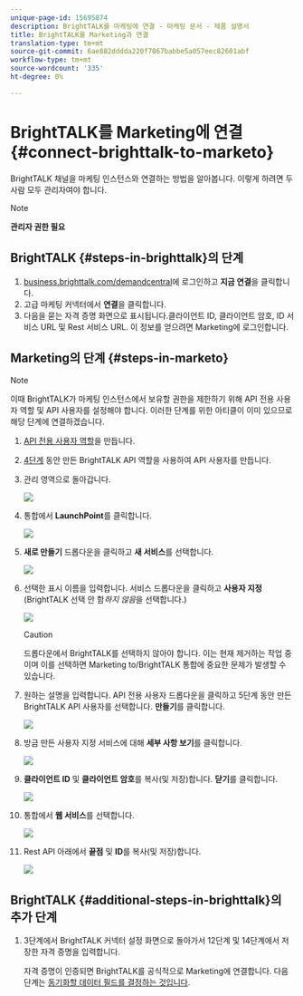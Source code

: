 ```yaml
---
unique-page-id: 15695874
description: BrightTALK를 마케팅에 연결 - 마케팅 문서 - 제품 설명서
title: BrightTALK를 Marketing과 연결
translation-type: tm+mt
source-git-commit: 6ae882dddda220f7067babbe5a057eec82601abf
workflow-type: tm+mt
source-wordcount: '335'
ht-degree: 0%

---
```



# BrightTALK를 Marketing에 연결 {#connect-brighttalk-to-marketo}

BrightTALK 채널을 마케팅 인스턴스와 연결하는 방법을 알아봅니다. 이렇게 하려면 두 사람 모두 관리자여야 합니다.

>[!NOTE]
>
>**관리자 권한 필요**

## BrightTALK {#steps-in-brighttalk}의 단계

1. [business.brighttalk.com/demandcentral](https://business.brighttalk.com/demandcentral/login)에 로그인하고 **지금 연결**&#x200B;을 클릭합니다.
1. 고급 마케팅 커넥터에서 **연결**&#x200B;을 클릭합니다.
1. 다음을 묻는 자격 증명 화면으로 표시됩니다.클라이언트 ID, 클라이언트 암호, ID 서비스 URL 및 Rest 서비스 URL. 이 정보를 얻으려면 Marketing에 로그인합니다.

## Marketing의 단계 {#steps-in-marketo}

>[!NOTE]
>
>이때 BrightTALK가 마케팅 인스턴스에서 보유할 권한을 제한하기 위해 API 전용 사용자 역할 및 API 사용자를 설정해야 합니다. 이러한 단계를 위한 아티클이 이미 있으므로 해당 단계에 연결하겠습니다.

1. [API 전용 사용자 역할](/help/marketo/product-docs/administration/users-and-roles/create-an-api-only-user-role.md)을 만듭니다.
1. [4단계](/help/marketo/product-docs/administration/users-and-roles/create-an-api-only-user.md) 동안 만든 BrightTALK API 역할을 사용하여 API 사용자를 만듭니다.
1. 관리 영역으로 돌아갑니다.

   ![](assets/one.png)

1. 통합에서 **LaunchPoint**&#x200B;를 클릭합니다.

   ![](assets/two.png)

1. **새로 만들기** 드롭다운을 클릭하고 **새 서비스**&#x200B;를 선택합니다.

   ![](assets/three.png)

1. 선택한 표시 이름을 입력합니다. 서비스 드롭다운을 클릭하고 **사용자 지정**(BrightTALK 선택 안 함&#x200B;_하지 않음_&#x200B;을 선택합니다.)

   ![](assets/four.png)

   >[!CAUTION]
   >
   >드롭다운에서 BrightTALK를 선택하지 않아야 합니다. 이는 현재 제거하는 작업 중이며 이를 선택하면 Marketing to/BrightTALK 통합에 중요한 문제가 발생할 수 있습니다.

1. 원하는 설명을 입력합니다. API 전용 사용자 드롭다운을 클릭하고 5단계 동안 만든 BrightTALK API 사용자를 선택합니다. **만들기**&#x200B;를 클릭합니다.

   ![](assets/five.png)

1. 방금 만든 사용자 지정 서비스에 대해 **세부 사항 보기**&#x200B;를 클릭합니다.

   ![](assets/six.png)

1. **클라이언트 ID** 및 **클라이언트 암호**&#x200B;를 복사(및 저장)합니다. **닫기**&#x200B;를 클릭합니다.

   ![](assets/eight-1.png)

1. 통합에서 **웹 서비스**&#x200B;를 선택합니다.

   ![](assets/nine-1.png)

1. Rest API 아래에서 **끝점** 및 **ID**&#x200B;를 복사(및 저장)합니다.

   ![](assets/ten.png)

## BrightTALK {#additional-steps-in-brighttalk}의 추가 단계

1. 3단계에서 BrightTALK 커넥터 설정 화면으로 돌아가서 12단계 및 14단계에서 저장한 자격 증명을 입력합니다.

   자격 증명이 인증되면 BrightTALK를 공식적으로 Marketing에 연결합니다. 다음 단계는 [동기화할 데이터 필드를 결정하는 것입니다](https://support.brighttalk.com/hc/en-us/articles/115005131274-BrightTALK-Connector-for-Marketo-Choose-the-Fields-to-Sync).
